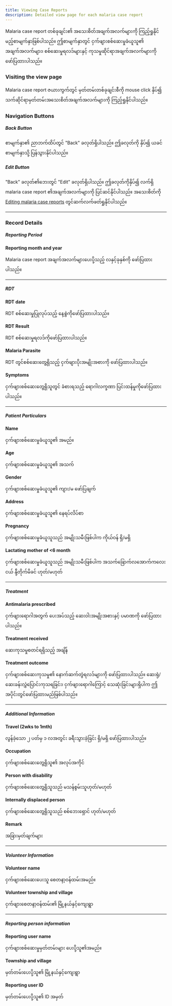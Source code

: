 ```yaml
---
title: Viewing Case Reports
description: Detailed view page for each malaria case report
---
```


Malaria case report တစ်ခုချင်း၏ အသေးစိတ်အချက်အလက်များကို ကြည့်ရှုနိုင်မည့်စာမျက်နှာဖြစ်ပါသည်။ ဤစာမျက်နှာတွင် ငှက်ဖျားစစ်ဆေးမှုခံယူသူ၏ အချက်အလက်များ၊ စစ်ဆေးမှုရလဒ်များနှင့် ကုသမှုဆိုင်ရာအချက်အလက်များကို ဖော်ပြထားပါသည်။

### Visiting the view page
Malaria case report ဇယားကွက်တွင် မှတ်တမ်းတစ်ခုချင်းစီကို mouse click နှိပ်၍ သက်ဆိုင်ရာမှတ်တမ်းအသေးစိတ်အချက်အလက်များကို ကြည့်ရှုနိုင်ပါသည်။

### Navigation Buttons

##### Back Button
စာမျက်နှာ၏ ညာဘက်ထိပ်တွင် "Back" ခလုတ်ရှိပါသည်။ ဤခလုတ်ကို နှိပ်၍ ယခင်စာမျက်နှာသို့ ပြန်သွားနိုင်ပါသည်။

##### Edit Button
"Back" ခလုတ်၏ဘေးတွင် "Edit" ခလုတ်ရှိပါသည်။ ဤခလုတ်ကိုနှိပ်၍ လက်ရှိ malaria case report ၏အချက်အလက်များကို ပြင်ဆင်နိုင်ပါသည်။ အသေးစိတ်ကို [Editing malaria case reports](editing-case-reports) တွင်ဆက်လက်ဖတ်ရှုနိုင်ပါသည်။

---

### Record Details
##### Reporting Period
**Reporting month and year**

Malaria case report အချက်အလက်များပေးပို့သည့် လနှင့်ခုနှစ်ကို ဖော်ပြထားပါသည်။

---

##### RDT
**RDT date**

RDT စစ်ဆေးမှုပြုလုပ်သည့် နေ့စွဲကိုဖော်ပြထားပါသည်။

**RDT Result**

RDT စစ်ဆေးမှုရလဒ်ကိုဖော်ပြထားပါသည်။

**Malaria Parasite**

RDT တွင်စစ်ဆေးတွေ့ရှိသည့် ငှက်ဖျားပိုးအမျိုးအစားကို ဖော်ပြထားပါသည်။

**Symptoms**

ငှက်ဖျားစစ်ဆေးတွေ့ရှိသူတွင် ခံစားရသည့် ရောဂါလက္ခဏာ ပြင်းထန်မှုကိုဖော်ပြထားပါသည်။

---

##### Patient Particulars

**Name**

ငှက်ဖျားစစ်ဆေးမှုခံယူသူ၏ အမည်။

**Age**

ငှက်ဖျားစစ်ဆေးမှုခံယူသူ၏ အသက်

**Gender**

ငှက်ဖျားစစ်ဆေးမှုခံယူသူ၏ ကျား/မ ဖော်ပြချက်

**Address**

ငှက်ဖျားစစ်ဆေးမှုခံယူသူ၏ နေရပ်လိပ်စာ

**Pregnancy**

ငှက်ဖျားစစ်ဆေးမှုခံယူသူသည် အမျိုးသမီးဖြစ်ပါက ကိုယ်ဝန် ရှိ/မရှိ

**Lactating mother of <6 month**

ငှက်ဖျားစစ်ဆေးမှုခံယူသူသည် အမျိုးသမီးဖြစ်ပါက အသက်ခြောက်လအောက်ကလေးငယ် နို့်တိုက်မိခင် ဟုတ်/မဟုတ်

---
##### Treatment
**Antimalaria prescribed**

ငှက်ဖျားရောဂါအတွက် ပေးအပ်သည့် ဆေးဝါးအမျိုးအစားနှင့် ပမာဏကို ဖော်ပြထားပါသည်။

**Treatment received**

ဆေးကုသမှုစတင်ရရှိသည့် အချိန်

**Treatment outcome**

ငှက်ဖျားစစ်ဆေးကုသမှု၏ နောက်ဆက်တွဲရလဒ်များကို ဖော်ပြထားပါသည်။ ဆေးရုံ/ဆေးခန်းလွှဲပြောင်းကုသရခြင်း၊ ငှက်ဖျားရောဂါကြောင့် သေဆုံးခြင်းများရှိပါက ဤအပိုင်းတွင်ဖော်ပြထားမည်ဖြစ်ပါသည်။

---
##### Additional Information

**Travel (2wks to 1mth)**

လွန်ခဲ့သော ၂ ပတ်မှ ၁ လအတွင်း ခရီးသွားခဲ့ခြင်း ရှိ/မရှိ ဖော်ပြထားပါသည်။

**Occupation**

ငှက်ဖျားစစ်ဆေးတွေ့ရှိသူ၏ အလုပ်အကိုင်

**Person with disability**

ငှက်ဖျားစစ်ဆေးတွေ့ရှိသူသည် မသန်စွမ်းသူဟုတ်/မဟုတ်

**Internally displaced person**

ငှက်ဖျားစစ်ဆေးတွေ့ရှိသူသည် စစ်ဘေးရှောင် ဟုတ်/မဟုတ်

**Remark**

အခြားမှတ်ချက်များ

---

##### Volunteer Information
**Volunteer name**

ငှက်ဖျားစစ်ဆေးပေးသူ စေတနာ့ဝန်ထမ်းအမည်။

**Volunteer township and village**

ငှက်ဖျားစေတနာ့ဝန်ထမ်း၏ မြို့နယ်နှင့်ကျေးရွာ

---

##### Reporting person information
**Reporting user name**

ငှက်ဖျားစစ်ဆေးမှုမှတ်တမ်းများ ပေးပို့သူ၏အမည်။

**Township and village**

မှတ်တမ်းပေးပို့သူ၏ မြို့နယ်နှင့်ကျေးရွာ

**Reporting user ID**

မှတ်တမ်းပေးပို့သူ၏ ID အမှတ်
